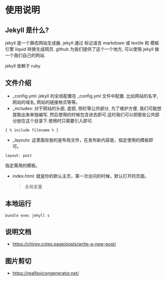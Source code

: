 # 使用说明

## Jekyll 是什么?

jekyll 是一个静态网站生成器. jekyll 通过 标记语言 markdown 或 textile 和 模板引擎 liquid 转换生成网页. github 为我们提供了这个一个地方, 可以使用 jekyll 做一个我们自己的网站.

jekyll 依赖于 ruby

## 文件介绍

- \_config.yml: jekyll 的全局配置在 \_config.yml 文件中配置. 比如网站的名字, 网站的域名, 网站的链接格式等等。
- \_includes: 对于网站的头部, 底部, 侧栏等公共部分, 为了维护方便, 我们可能想提取出来单独编写, 然后使用的时候包含进去即可.这时我们可以把那些公共部分放在这个目录下.使用时只需要引入即可.

```
{ % include filename % }
```

- \_layouts: 这里面存放的是布局文件，在发布新内容是，指定使用的模板即可。

```
layout: post
```

指定需用的模板。

- index.html: 就是你的默认主页，第一次访问的时候，默认打开的页面。
  > 全局变量

## 本地运行

```
bundle exec jekyll s
```

## 说明文档

- https://chirpy.cotes.page/posts/write-a-new-post/

## 图片剪切

- https://realfavicongenerator.net/
